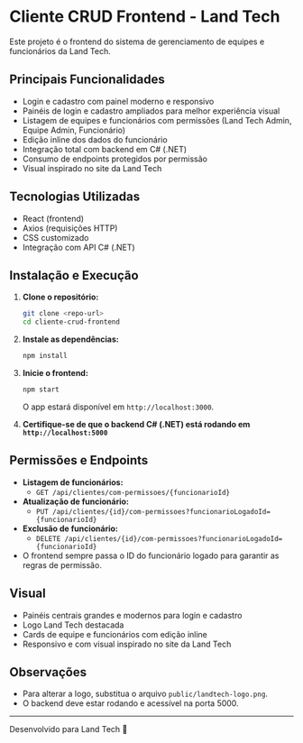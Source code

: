 # Cliente CRUD Frontend - Land Tech

Este projeto é o frontend do sistema de gerenciamento de equipes e funcionários da Land Tech.

## Principais Funcionalidades
- Login e cadastro com painel moderno e responsivo
- Painéis de login e cadastro ampliados para melhor experiência visual
- Listagem de equipes e funcionários com permissões (Land Tech Admin, Equipe Admin, Funcionário)
- Edição inline dos dados do funcionário
- Integração total com backend em C# (.NET)
- Consumo de endpoints protegidos por permissão
- Visual inspirado no site da Land Tech

## Tecnologias Utilizadas
- React (frontend)
- Axios (requisições HTTP)
- CSS customizado
- Integração com API C# (.NET)

## Instalação e Execução

1. **Clone o repositório:**
   ```bash
   git clone <repo-url>
   cd cliente-crud-frontend
   ```
2. **Instale as dependências:**
   ```bash
   npm install
   ```
3. **Inicie o frontend:**
   ```bash
   npm start
   ```
   O app estará disponível em `http://localhost:3000`.

4. **Certifique-se de que o backend C# (.NET) está rodando em `http://localhost:5000`**

## Permissões e Endpoints
- **Listagem de funcionários:**
  - `GET /api/clientes/com-permissoes/{funcionarioId}`
- **Atualização de funcionário:**
  - `PUT /api/clientes/{id}/com-permissoes?funcionarioLogadoId={funcionarioId}`
- **Exclusão de funcionário:**
  - `DELETE /api/clientes/{id}/com-permissoes?funcionarioLogadoId={funcionarioId}`
- O frontend sempre passa o ID do funcionário logado para garantir as regras de permissão.

## Visual
- Painéis centrais grandes e modernos para login e cadastro
- Logo Land Tech destacada
- Cards de equipe e funcionários com edição inline
- Responsivo e com visual inspirado no site da Land Tech

## Observações
- Para alterar a logo, substitua o arquivo `public/landtech-logo.png`.
- O backend deve estar rodando e acessível na porta 5000.

---

Desenvolvido para Land Tech 🚀
